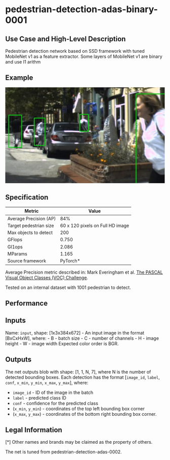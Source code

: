 # pedestrian-detection-adas-binary-0001

## Use Case and High-Level Description

Pedestrian detection network based on SSD framework with tuned MobileNet v1 as a feature extractor.
Some layers of MobileNet v1 are binary and use I1 arithm

## Example

![](./pedestrian-detection-adas-binary-0001.png)

## Specification

| Metric                          | Value                                     |
|---------------------------------|-------------------------------------------|
| Average Precision (AP)          | 84%                                       |
| Target pedestrian size          | 60 x 120 pixels on Full HD image          |
| Max objects to detect           | 200                                       |
| GFlops                          | 0.750                                     |
| GI1ops                          | 2.086                                     |
| MParams                         | 1.165                                     |
| Source framework                | PyTorch*                                  |

Average Precision metric described in: Mark Everingham et al.
[The PASCAL Visual Object Classes (VOC) Challenge](http://host.robots.ox.ac.uk/pascal/VOC/pubs/everingham10.pdf).

Tested on an internal dataset with 1001 pedestrian to detect.

## Performance

## Inputs

Name: `input`, shape: [1x3x384x672] - An input image in the format [BxCxHxW],
  where:
    - B - batch size
    - C - number of channels
    - H - image height
    - W - image width
  Expected color order is BGR.

## Outputs

The net outputs blob with shape: [1, 1, N, 7], where N is the number of detected
bounding boxes. Each detection has the format
  [`image_id`, `label`, `conf`, `x_min`, `y_min`, `x_max`, `y_max`], where:
  - `image_id` - ID of the image in the batch
  - `label` - predicted class ID
  - `conf` - confidence for the predicted class
  - (`x_min`, `y_min`) - coordinates of the top left bounding box corner
  - (`x_max`, `y_max`) - coordinates of the bottom right bounding box corner.

## Legal Information
[*] Other names and brands may be claimed as the property of others.

The net is tuned from pedestrian-detection-adas-0002.
